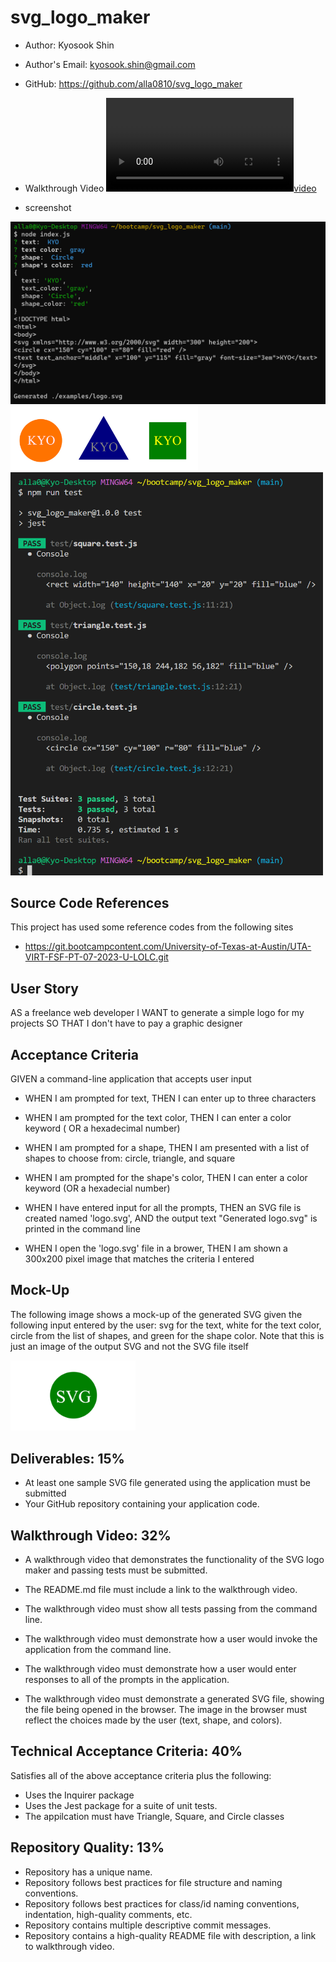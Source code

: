 # svg_logo_maker

  * Author: Kyosook Shin
  * Author's Email: kyosook.shin@gmail.com  
  * GitHub: https://github.com/alla0810/svg_logo_maker
  * Walkthrough Video
    [![video](./images/walkthrough.webm)](./images/walkthrough.webm)


  * screenshot  

<img src='./images/screen5.png' width="600">  

<img src='./images/screen1.png' width="300">  

<img src='./images/screen2.png' width="500">



## Source Code References
  This project has used some reference codes from the following sites

   * https://git.bootcampcontent.com/University-of-Texas-at-Austin/UTA-VIRT-FSF-PT-07-2023-U-LOLC.git   

   
## User Story

AS a freelance web developer
I WANT to generate a simple logo for my projects
SO THAT I don't have to pay a graphic designer


## Acceptance Criteria

GIVEN a command-line application that accepts user input

* WHEN I am prompted for text, THEN I can enter up to three characters

* WHEN I am prompted for the text color, THEN I can enter a color keyword ( OR a hexadecimal number)

* WHEN I am prompted for a shape, THEN I am presented with a list of shapes to choose from: circle, triangle, and square

* WHEN I am prompted for the shape's color, THEN I can enter a color keyword (OR a hexadecial number)

* WHEN I have entered input for all the prompts, THEN an SVG file is created named 'logo.svg', AND the output text "Generated logo.svg" is printed in the command line

* WHEN I open the 'logo.svg' file in a brower, THEN I am shown a 300x200 pixel image that matches the criteria I entered


## Mock-Up
The following image shows a mock-up of the generated SVG given the following input entered by the user: svg for the text, white for the text color, circle from the list of shapes, and green for the shape color.  Note that this is just an image of the output SVG and not the SVG file itself

<img src='./images/10-oop-homework-demo.png' width="200" >

## Deliverables: 15%
* At least one sample SVG file generated using the application must be submitted
* Your GitHub repository containing your application code.

## Walkthrough Video: 32%
* A walkthrough video that demonstrates the functionality of the SVG logo maker and passing tests must be submitted.

* The README.md file must include a link to the walkthrough video.

* The walkthrough video must show all tests passing from the command line.

* The walkthrough video must demonstrate how a user would invoke the application from the command line.

* The walkthrough video must demonstrate how a user would enter responses to all of the prompts in the application.

* The walkthrough video must demonstrate a generated SVG file, showing the file being opened in the browser.  The image in the browser must reflect the choices made by the user (text, shape, and colors).

## Technical Acceptance Criteria: 40%

Satisfies all of the above acceptance criteria plus the following:
* Uses the Inquirer package
* Uses the Jest package for a suite of unit tests.
* The appilcation must have Triangle, Square, and Circle classes

## Repository Quality: 13%

* Repository has a unique name.
* Repository follows best practices for file structure and naming conventions.
* Repository follows best practices for class/id naming conventions, indentation, high-quality comments, etc.
* Repository contains multiple descriptive commit messages.
* Repository contains a high-quality README file with description, a link to walkthrough video.
